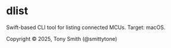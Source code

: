 # dlist

Swift-based CLI tool for listing connected MCUs. Target: macOS.

Copyright © 2025, Tony Smith (@smittytone)
